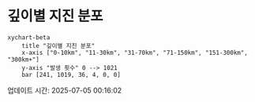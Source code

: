 # 깊이별 지진 분포

```mermaid
xychart-beta
    title "깊이별 지진 분포"
    x-axis ["0-10km", "11-30km", "31-70km", "71-150km", "151-300km", "300km+"]
    y-axis "발생 횟수" 0 --> 1021
    bar [241, 1019, 36, 4, 0, 0]
```

업데이트 시간: 2025-07-05 00:16:02
